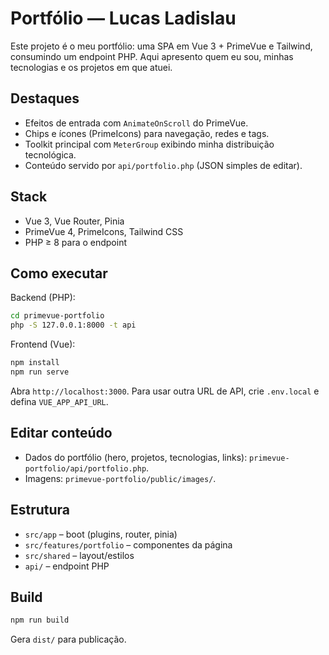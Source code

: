﻿# Portfólio — Lucas Ladislau

Este projeto é o meu portfólio: uma SPA em Vue 3 + PrimeVue e Tailwind, consumindo um endpoint PHP. Aqui apresento quem eu sou, minhas tecnologias e os projetos em que atuei.

## Destaques

- Efeitos de entrada com `AnimateOnScroll` do PrimeVue.
- Chips e ícones (PrimeIcons) para navegação, redes e tags.
- Toolkit principal com `MeterGroup` exibindo minha distribuição tecnológica.
- Conteúdo servido por `api/portfolio.php` (JSON simples de editar).

## Stack

- Vue 3, Vue Router, Pinia
- PrimeVue 4, PrimeIcons, Tailwind CSS
- PHP ≥ 8 para o endpoint

## Como executar

Backend (PHP):
```bash
cd primevue-portfolio
php -S 127.0.0.1:8000 -t api
```

Frontend (Vue):
```bash
npm install
npm run serve
```

Abra `http://localhost:3000`. Para usar outra URL de API, crie `.env.local` e defina `VUE_APP_API_URL`.

## Editar conteúdo

- Dados do portfólio (hero, projetos, tecnologias, links): `primevue-portfolio/api/portfolio.php`.
- Imagens: `primevue-portfolio/public/images/`.

## Estrutura

- `src/app` – boot (plugins, router, pinia)
- `src/features/portfolio` – componentes da página
- `src/shared` – layout/estilos
- `api/` – endpoint PHP

## Build

```bash
npm run build
```
Gera `dist/` para publicação.
